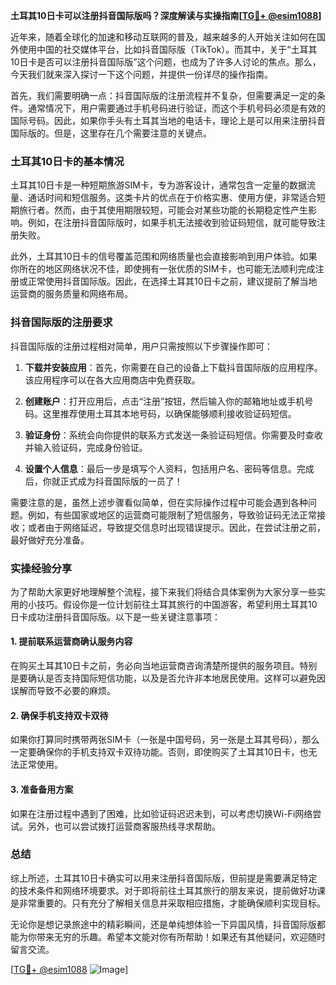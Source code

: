 **土耳其10日卡可以注册抖音国际版吗？深度解读与实操指南[[TG💪+ @esim1088](https://t.me/s/esim1088)]**

近年来，随着全球化的加速和移动互联网的普及，越来越多的人开始关注如何在国外使用中国的社交媒体平台，比如抖音国际版（TikTok）。而其中，关于“土耳其10日卡是否可以注册抖音国际版”这个问题，也成为了许多人讨论的焦点。那么，今天我们就来深入探讨一下这个问题，并提供一份详尽的操作指南。

首先，我们需要明确一点：抖音国际版的注册流程并不复杂，但需要满足一定的条件。通常情况下，用户需要通过手机号码进行验证，而这个手机号码必须是有效的国际号码。因此，如果你手头有土耳其当地的电话卡，理论上是可以用来注册抖音国际版的。但是，这里存在几个需要注意的关键点。

### 土耳其10日卡的基本情况

土耳其10日卡是一种短期旅游SIM卡，专为游客设计，通常包含一定量的数据流量、通话时间和短信服务。这类卡片的优点在于价格实惠、使用方便，非常适合短期旅行者。然而，由于其使用期限较短，可能会对某些功能的长期稳定性产生影响。例如，在注册抖音国际版时，如果手机无法接收到验证码短信，就可能导致注册失败。

此外，土耳其10日卡的信号覆盖范围和网络质量也会直接影响到用户体验。如果你所在的地区网络状况不佳，即使拥有一张优质的SIM卡，也可能无法顺利完成注册或正常使用抖音国际版。因此，在选择土耳其10日卡之前，建议提前了解当地运营商的服务质量和网络布局。

### 抖音国际版的注册要求

抖音国际版的注册过程相对简单，用户只需按照以下步骤操作即可：

1. **下载并安装应用**：首先，你需要在自己的设备上下载抖音国际版的应用程序。该应用程序可以在各大应用商店中免费获取。
   
2. **创建账户**：打开应用后，点击“注册”按钮，然后输入你的邮箱地址或手机号码。这里推荐使用土耳其本地号码，以确保能够顺利接收验证码短信。

3. **验证身份**：系统会向你提供的联系方式发送一条验证码短信。你需要及时查收并输入验证码，完成身份验证。

4. **设置个人信息**：最后一步是填写个人资料，包括用户名、密码等信息。完成后，你就正式成为抖音国际版的一员了！

需要注意的是，虽然上述步骤看似简单，但在实际操作过程中可能会遇到各种问题。例如，有些国家或地区的运营商可能限制了短信服务，导致验证码无法正常接收；或者由于网络延迟，导致提交信息时出现错误提示。因此，在尝试注册之前，最好做好充分准备。

### 实操经验分享

为了帮助大家更好地理解整个流程，接下来我们将结合具体案例为大家分享一些实用的小技巧。假设你是一位计划前往土耳其旅行的中国游客，希望利用土耳其10日卡成功注册抖音国际版。以下是一些关键注意事项：

#### 1. 提前联系运营商确认服务内容
在购买土耳其10日卡之前，务必向当地运营商咨询清楚所提供的服务项目。特别是要确认是否支持国际短信功能，以及是否允许非本地居民使用。这样可以避免因误解而导致不必要的麻烦。

#### 2. 确保手机支持双卡双待
如果你打算同时携带两张SIM卡（一张是中国号码，另一张是土耳其号码），那么一定要确保你的手机支持双卡双待功能。否则，即使购买了土耳其10日卡，也无法正常使用。

#### 3. 准备备用方案
如果在注册过程中遇到了困难，比如验证码迟迟未到，可以考虑切换Wi-Fi网络尝试。另外，也可以尝试拨打运营商客服热线寻求帮助。

### 总结

综上所述，土耳其10日卡确实可以用来注册抖音国际版，但前提是需要满足特定的技术条件和网络环境要求。对于即将前往土耳其旅行的朋友来说，提前做好功课是非常重要的。只有充分了解相关信息并采取相应措施，才能确保顺利实现目标。

无论你是想记录旅途中的精彩瞬间，还是单纯想体验一下异国风情，抖音国际版都能为你带来无穷的乐趣。希望本文能对你有所帮助！如果还有其他疑问，欢迎随时留言交流。

[[TG💪+ @esim1088](https://t.me/s/esim1088) ![Image](https://i.postimg.cc/4NQfJmqS/Snipaste-2025-05-13-00-14-12.png)]